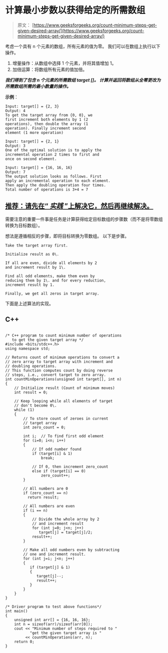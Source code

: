 # 计算最小步数以获得给定的所需数组

> 原文： [https://www.geeksforgeeks.org/count-minimum-steps-get-given-desired-array/](https://www.geeksforgeeks.org/count-minimum-steps-get-given-desired-array/)

考虑一个具有 n 个元素的数组，所有元素的值为零。 我们可以在数组上执行以下操作。

1.  增量操作：从数组中选择 1 个元素，并将其值增加 1。
2.  加倍运算：将数组所有元素的值加倍。

***我们得到了包含 n 个元素的所需数组 target []。 计算并返回将数组从全零更改为所需数组所需的最小数量的操作。***

**示例**：

```
Input: target[] = {2, 3}
Output: 4
To get the target array from {0, 0}, we 
first increment both elements by 1 (2 
operations), then double the array (1 
operation). Finally increment second
element (1 more operation)

Input: target[] = {2, 1}
Output: 3
One of the optimal solution is to apply the 
incremental operation 2 times to first and 
once on second element.

Input: target[] = {16, 16, 16}
Output: 7
The output solution looks as follows. First 
apply an incremental operation to each element. 
Then apply the doubling operation four times. 
Total number of operations is 3+4 = 7
```

## [推荐：请先在“ ***<u>实践</u>*** ”上解决它，然后再继续解决。](https://practice.geeksforgeeks.org/problems/minimum-steps-to-get-desired-array/0)

需要注意的重要一件事是任务是计算获得给定目标数组的步骤数（而不是将零数组转换为目标数组）。

想法是遵循相反的步骤，即将目标转换为零数组。 以下是步骤。

```
Take the target array first. 

Initialize result as 0\. 

If all are even, divide all elements by 2 
and increment result by 1\. 

Find all odd elements, make them even by 
reducing them by 1\. and for every reduction,
increment result by 1.

Finally, we get all zeros in target array.
```

下面是上述算法的实现。

## C++ 

```

/* C++ program to count minimum number of operations 
   to get the given target array */
#include <bits/stdc++.h> 
using namespace std; 

// Returns count of minimum operations to convert a 
// zero array to target array with increment and 
// doubling operations. 
// This function computes count by doing reverse 
// steps, i.e., convert target to zero array. 
int countMinOperations(unsigned int target[], int n) 
{ 
    // Initialize result (Count of minimum moves) 
    int result = 0; 

    // Keep looping while all elements of target 
    // don't become 0\. 
    while (1) 
    { 
        // To store count of zeroes in current 
        // target array 
        int zero_count = 0; 

        int i;  // To find first odd element 
        for (i=0; i<n; i++) 
        { 
            // If odd number found 
            if (target[i] & 1) 
                break; 

            // If 0, then increment zero_count 
            else if (target[i] == 0) 
                zero_count++; 
        } 

        // All numbers are 0 
        if (zero_count == n) 
          return result; 

        // All numbers are even 
        if (i == n) 
        { 
            // Divide the whole array by 2 
            // and increment result 
            for (int j=0; j<n; j++) 
               target[j] = target[j]/2; 
            result++; 
        } 

        // Make all odd numbers even by subtracting 
        // one and increment result. 
        for (int j=i; j<n; j++) 
        { 
           if (target[j] & 1) 
           { 
              target[j]--; 
              result++; 
           } 
        } 
    } 
} 

/* Driver program to test above functions*/
int main() 
{ 
    unsigned int arr[] = {16, 16, 16}; 
    int n = sizeof(arr)/sizeof(arr[0]); 
    cout << "Minimum number of steps required to "
           "get the given target array is " 
         << countMinOperations(arr, n); 
    return 0; 
} 

```
